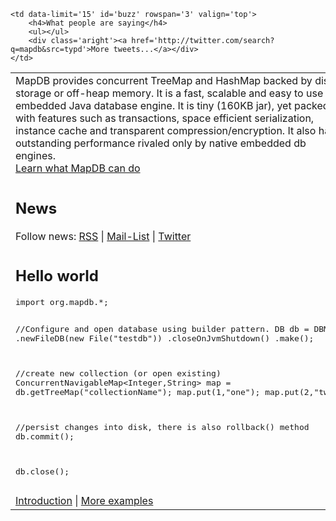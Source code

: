 <script src='js/twitter.js'></script>
<table>
<tr>
    <td width='70%'>
MapDB provides concurrent TreeMap and HashMap backed by disk storage or off-heap memory.
It is a fast, scalable and easy to use embedded Java database engine. It is tiny (160KB jar),
yet packed with features such as transactions, space efficient serialization, instance cache
and transparent compression/encryption. It also has outstanding performance rivaled only by
native embedded db engines.
<div class='aright'><a href='features.html'>Learn what MapDB can do</a></div>
    </td>

    <td data-limit='15' id='buzz' rowspan='3' valign='top'>
        <h4>What people are saying</h4>
        <ul></ul>
        <div class='aright'><a href='http://twitter.com/search?q=mapdb&src=typd'>More tweets...</a></div>
    </td>
</tr>
<tr>
    <td data-limit='5' id='news'>
        <h2>News</h2>
        <ul></ul>
        <div class='aright'>
         Follow news:
         <a href='https://groups.google.com/group/mapdb-news/feed/rss_v2_0_msgs.xml?num=50'>RSS</a> |
         <a href='https://groups.google.com/forum/?fromgroups#!forum/mapdb-news'>Mail-List</a> |
         <a href='http://twitter.com/MapDB'>Twitter</a>
        </div>
    </td>
</tr>

<tr>
    <td>
<h2>Hello world</h2>
<pre>
import org.mapdb.*;

//Configure and open database using builder pattern.
DB db = DBMaker
    .newFileDB(new File("testdb"))
    .closeOnJvmShutdown()
    .make();

//create new collection (or open existing)
ConcurrentNavigableMap<Integer,String> map = db.getTreeMap("collectionName");
map.put(1,"one");
map.put(2,"two");

//persist changes into disk, there is also rollback() method
db.commit();

db.close();
</pre>
<div class='aright'>
<a href='doc/10-intro.html'>Introduction</a> |
<a href='https://github.com/jankotek/MapDB/tree/master/src/test/java/examples'>More examples</a>
</div>
    </td>
</tr>
<tr>
</table>


